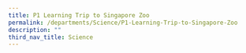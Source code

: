 ```yaml
---
title: P1 Learning Trip to Singapore Zoo
permalink: /departments/Science/P1-Learning-Trip-to-Singapore-Zoo
description: ""
third_nav_title: Science
---
```

